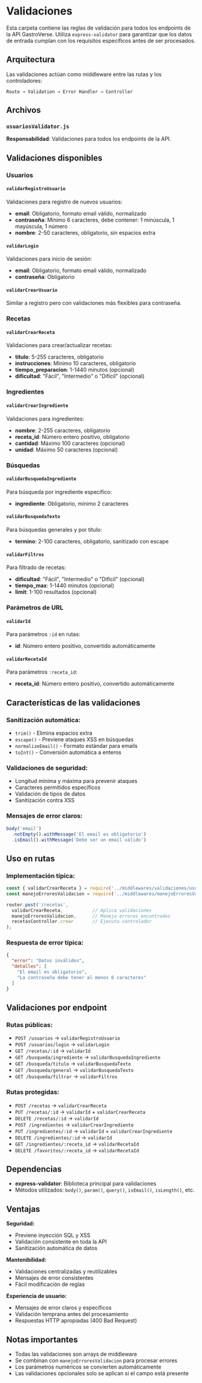 # Validaciones

Esta carpeta contiene las reglas de validación para todos los endpoints de la API GastroVerse. Utiliza `express-validator` para garantizar que los datos de entrada cumplan con los requisitos específicos antes de ser procesados.

## Arquitectura

Las validaciones actúan como middleware entre las rutas y los controladores:
```
Route → Validation → Error Handler → Controller
```

## Archivos

### `usuariosValidator.js`
**Responsabilidad**: Validaciones para todos los endpoints de la API.

## Validaciones disponibles

### **Usuarios**

#### `validarRegistroUsuario`
Validaciones para registro de nuevos usuarios:
- **email**: Obligatorio, formato email válido, normalizado
- **contraseña**: Mínimo 6 caracteres, debe contener: 1 minúscula, 1 mayúscula, 1 número
- **nombre**: 2-50 caracteres, obligatorio, sin espacios extra

#### `validarLogin`
Validaciones para inicio de sesión:
- **email**: Obligatorio, formato email válido, normalizado
- **contraseña**: Obligatorio

#### `validarCrearUsuario`
Similar a registro pero con validaciones más flexibles para contraseña.

### **Recetas**

#### `validarCrearReceta`
Validaciones para crear/actualizar recetas:
- **titulo**: 5-255 caracteres, obligatorio
- **instrucciones**: Mínimo 10 caracteres, obligatorio
- **tiempo_preparacion**: 1-1440 minutos (opcional)
- **dificultad**: "Fácil", "Intermedio" o "Difícil" (opcional)

### **Ingredientes**

#### `validarCrearIngrediente`
Validaciones para ingredientes:
- **nombre**: 2-255 caracteres, obligatorio
- **receta_id**: Número entero positivo, obligatorio
- **cantidad**: Máximo 100 caracteres (opcional)
- **unidad**: Máximo 50 caracteres (opcional)

### **Búsquedas**

#### `validarBusquedaIngrediente`
Para búsqueda por ingrediente específico:
- **ingrediente**: Obligatorio, mínimo 2 caracteres

#### `validarBusquedaTexto`
Para búsquedas generales y por título:
- **termino**: 2-100 caracteres, obligatorio, sanitizado con escape

#### `validarFiltros`
Para filtrado de recetas:
- **dificultad**: "Fácil", "Intermedio" o "Difícil" (opcional)
- **tiempo_max**: 1-1440 minutos (opcional)
- **limit**: 1-100 resultados (opcional)

### **Parámetros de URL**

#### `validarId`
Para parámetros `:id` en rutas:
- **id**: Número entero positivo, convertido automáticamente

#### `validarRecetaId`
Para parámetros `:receta_id`:
- **receta_id**: Número entero positivo, convertido automáticamente

## Características de las validaciones

### **Sanitización automática:**
- `trim()` - Elimina espacios extra
- `escape()` - Previene ataques XSS en búsquedas
- `normalizeEmail()` - Formato estándar para emails
- `toInt()` - Conversión automática a enteros

### **Validaciones de seguridad:**
- Longitud mínima y máxima para prevenir ataques
- Caracteres permitidos específicos
- Validación de tipos de datos
- Sanitización contra XSS

### **Mensajes de error claros:**
```javascript
body('email')
  .notEmpty().withMessage('El email es obligatorio')
  .isEmail().withMessage('Debe ser un email válido')
```

## Uso en rutas

### Implementación típica:
```javascript
const { validarCrearReceta } = require('../middlewares/validaciones/usuariosValidator');
const manejoErroresValidacion = require('../middlewares/manejoErroresValidacion');

router.post('/recetas', 
  validarCrearReceta,           // Aplica validaciones
  manejoErroresValidacion,      // Maneja errores encontrados
  recetasController.crear       // Ejecuta controlador
);
```

### Respuesta de error típica:
```json
{
  "error": "Datos inválidos",
  "detalles": [
    "El email es obligatorio",
    "La contraseña debe tener al menos 6 caracteres"
  ]
}
```

## Validaciones por endpoint

### **Rutas públicas:**
- `POST /usuarios` → `validarRegistroUsuario`
- `POST /usuarios/login` → `validarLogin`
- `GET /recetas/:id` → `validarId`
- `GET /busqueda/ingrediente` → `validarBusquedaIngrediente`
- `GET /busqueda/titulo` → `validarBusquedaTexto`
- `GET /busqueda/general` → `validarBusquedaTexto`
- `GET /busqueda/filtrar` → `validarFiltros`

### **Rutas protegidas:**
- `POST /recetas` → `validarCrearReceta`
- `PUT /recetas/:id` → `validarId` + `validarCrearReceta`
- `DELETE /recetas/:id` → `validarId`
- `POST /ingredientes` → `validarCrearIngrediente`
- `PUT /ingredientes/:id` → `validarId` + `validarCrearIngrediente`
- `DELETE /ingredientes/:id` → `validarId`
- `GET /ingredientes/:receta_id` → `validarRecetaId`
- `DELETE /favoritos/:receta_id` → `validarRecetaId`

## Dependencias

- **express-validator**: Biblioteca principal para validaciones
- Métodos utilizados: `body()`, `param()`, `query()`, `isEmail()`, `isLength()`, etc.

## Ventajas

**Seguridad:**
- Previene inyección SQL y XSS
- Validación consistente en toda la API
- Sanitización automática de datos

**Mantenibilidad:**
- Validaciones centralizadas y reutilizables
- Mensajes de error consistentes
- Fácil modificación de reglas

**Experiencia de usuario:**
- Mensajes de error claros y específicos
- Validación temprana antes del procesamiento
- Respuestas HTTP apropiadas (400 Bad Request)

## Notas importantes

- Todas las validaciones son arrays de middleware
- Se combinan con `manejoErroresValidacion` para procesar errores
- Los parámetros numéricos se convierten automáticamente
- Las validaciones opcionales solo se aplican si el campo está presente